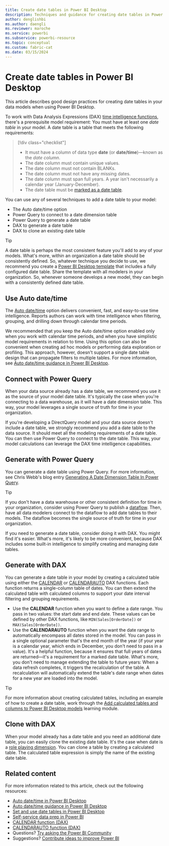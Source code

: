 ```yaml
---
title: Create date tables in Power BI Desktop
description: Techniques and guidance for creating date tables in Power BI Desktop.
author: denglishbi
ms.author: daengli
ms.reviewer: maroche
ms.service: powerbi
ms.subservice: powerbi-resource
ms.topic: conceptual
ms.custom: fabric-cat
ms.date: 03/15/2024
---
```


# Create date tables in Power BI Desktop

This article describes good design practices for creating date tables in your data models when using Power BI Desktop.

To work with Data Analysis Expressions (DAX) [time intelligence functions](/dax/time-intelligence-functions-dax), there's a prerequisite model requirement: You must have at least one _date table_ in your model. A date table is a table that meets the following requirements:

> [!div class="checklist"]
> - It must have a column of data type **date** (or **date/time**)—known as the _date column_.
> - The date column must contain unique values.
> - The date column must not contain BLANKs.
> - The date column must not have any missing dates.
> - The date column must span full years. A year isn't necessarily a calendar year (January-December).
> - The date table must be [marked as a date table](../transform-model/desktop-date-tables.md#set-your-own-date-table).

You can use any of several techniques to add a date table to your model:

- The Auto date/time option
- Power Query to connect to a date dimension table
- Power Query to generate a date table
- DAX to generate a date table
- DAX to clone an existing date table

> [!TIP]
> A date table is perhaps the most consistent feature you'll add to any of your models. What's more, within an organization a date table should be consistently defined. So, whatever technique you decide to use, we recommend you create a [Power BI Desktop template](../create-reports/desktop-templates.md) that includes a fully configured date table. Share the template with all modelers in your organization. So, whenever someone develops a new model, they can begin with a consistently defined date table.

## Use Auto date/time

The [Auto date/time](../transform-model/desktop-auto-date-time.md) option delivers convenient, fast, and easy-to-use time intelligence. Reports authors can work with time intelligence when filtering, grouping, and drilling down through calendar time periods.

We recommended that you keep the Auto date/time option enabled only when you work with calendar time periods, and when you have simplistic model requirements in relation to time. Using this option can also be convenient when creating ad hoc models or performing data exploration or profiling. This approach, however, doesn't support a single date table design that can propagate filters to multiple tables. For more information, see [Auto date/time guidance in Power BI Desktop](auto-date-time.md).

## Connect with Power Query

When your data source already has a date table, we recommend you use it as the source of your model date table. It's typically the case when you're connecting to a data warehouse, as it will have a date dimension table. This way, your model leverages a single source of truth for time in your organization.

If you're developing a DirectQuery model and your data source doesn't include a date table, we strongly recommend you add a date table to the data source. It should meet all the modeling requirements of a date table. You can then use Power Query to connect to the date table. This way, your model calculations can leverage the DAX time intelligence capabilities.

## Generate with Power Query

You can generate a date table using Power Query. For more information, see Chris Webb's blog entry [Generating A Date Dimension Table In Power Query](https://blog.crossjoin.co.uk/2013/11/19/generating-a-date-dimension-table-in-power-query/).

> [!TIP]
> If you don't have a data warehouse or other consistent definition for time in your organization, consider using Power Query to publish a [dataflow](../transform-model/dataflows/dataflows-introduction-self-service.md). Then, have all data modelers connect to the dataflow to add date tables to their models. The dataflow becomes the single source of truth for time in your organization.

If you need to generate a date table, consider doing it with DAX. You might find it's easier. What's more, it's likely to be more convenient, because DAX includes some built-in intelligence to simplify creating and managing date tables.

## Generate with DAX

You can generate a date table in your model by creating a calculated table using either the [CALENDAR](/dax/calendar-function-dax) or [CALENDARAUTO](/dax/calendarauto-function-dax) DAX functions. Each function returns a single-column table of dates. You can then extend the calculated table with calculated columns to support your date interval filtering and grouping requirements.

- Use the **CALENDAR** function when you want to define a date range. You pass in two values: the start date and end date. These values can be defined by other DAX functions, like `MIN(Sales[OrderDate])` or `MAX(Sales[OrderDate])`.
- Use the **CALENDARAUTO** function when you want the date range to automatically encompass all dates stored in the model. You can pass in a single optional parameter that's the end month of the year (if your year is a calendar year, which ends in December, you don't need to pass in a value). It's a helpful function, because it ensures that full years of dates are returned—it's a requirement for a marked date table. What's more, you don't need to manage extending the table to future years: When a data refresh completes, it triggers the recalculation of the table. A recalculation will automatically extend the table's date range when dates for a new year are loaded into the model.

> [!TIP]
> For more information about creating calculated tables, including an example of how to create a date table, work through the [Add calculated tables and columns to Power BI Desktop models](/training/modules/dax-power-bi-add-calculated-tables/) learning module.

## Clone with DAX

When your model already has a date table and you need an additional date table, you can easily clone the existing date table. It's the case when date is a [role playing dimension](star-schema.md#role-playing-dimensions). You can clone a table by creating a calculated table. The calculated table expression is simply the name of the existing date table.

## Related content

For more information related to this article, check out the following resources:

- [Auto date/time in Power BI Desktop](../transform-model/desktop-auto-date-time.md)
- [Auto date/time guidance in Power BI Desktop](auto-date-time.md)
- [Set and use date tables in Power BI Desktop](../transform-model/desktop-date-tables.md)
- [Self-service data prep in Power BI](../transform-model/dataflows/dataflows-introduction-self-service.md)
- [CALENDAR function (DAX)](/dax/calendar-function-dax)
- [CALENDARAUTO function (DAX)](/dax/calendarauto-function-dax)
- Questions? [Try asking the Power BI Community](https://community.powerbi.com/)
- Suggestions? [Contribute ideas to improve Power BI](https://ideas.powerbi.com/)
